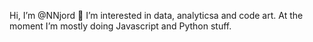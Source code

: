 Hi, I’m @NNjord 👋 
I’m interested in data, analyticsa and code art.
At the moment I’m mostly doing Javascript and Python stuff.
